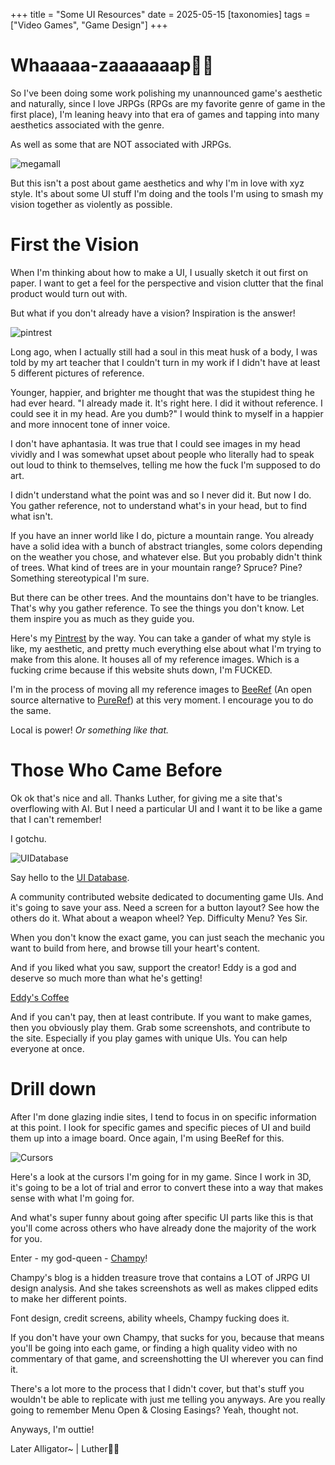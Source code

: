 +++
title = "Some UI Resources"
date = 2025-05-15
[taxonomies]
tags = ["Video Games", "Game Design"]
+++

# Whaaaaa-zaaaaaaap👋🏿

So I've been doing some work polishing my unannounced game's aesthetic and naturally, since I love JRPGs (RPGs are my favorite genre of game in the first place), I'm leaning heavy into that era of games and tapping into many aesthetics associated with the genre.

As well as some that are NOT associated with JRPGs.

![megamall](/blogImages/ui_resources/megamall.png)

But this isn't a post about game aesthetics and why I'm in love with xyz style. It's about some UI stuff I'm doing and the tools I'm using to smash my vision together as violently as possible.

# First the Vision

When I'm thinking about how to make a UI, I usually sketch it out first on paper. I want to get a feel for the perspective and vision clutter that the final product would turn out with.

But what if you don't already have a vision? Inspiration is the answer!

![pintrest](/blogImages/ui_resources/pintrest.png)

Long ago, when I actually still had a soul in this meat husk of a body, I was told by my art teacher that I couldn't turn in my work if I didn't have at least 5 different pictures of reference.

Younger, happier, and brighter me thought that was the stupidest thing he had ever heard. "I already made it. It's right here. I did it without reference. I could see it in my head. Are you dumb?" I would think to myself in a happier and more innocent tone of inner voice.

I don't have aphantasia. It was true that I could see images in my head vividly and I was somewhat upset about people who literally had to speak out loud to think to themselves, telling me how the fuck I'm supposed to do art.

I didn't understand what the point was and so I never did it. But now I do. You gather reference, not to understand what's in your head, but to find what isn't.

If you have an inner world like I do, picture a mountain range. You already have a solid idea with a bunch of abstract triangles, some colors depending on the weather you chose, and whatever else. But you probably didn't think of trees. What kind of trees are in your mountain range? Spruce? Pine? Something stereotypical I'm sure.

But there can be other trees. And the mountains don't have to be triangles. That's why you gather reference. To see the things you don't know. Let them inspire you as much as they guide you.

Here's my [Pintrest](https://www.pinterest.com/lutherthedev/) by the way. You can take a gander of what my style is like, my aesthetic, and pretty much everything else about what I'm trying to make from this alone. It houses all of my reference images. Which is a fucking crime because if this website shuts down, I'm FUCKED.

I'm in the process of moving all my reference images to [BeeRef](https://beeref.org/) (An open source alternative to [PureRef](https://www.pureref.com/)) at this very moment. I encourage you to do the same.

Local is power! *Or something like that.*

# Those Who Came Before

Ok ok that's nice and all. Thanks Luther, for giving me a site that's overflowing with AI. But I need a particular UI and I want it to be like a game that I can't remember!

I gotchu.

![UIDatabase](/blogImages/ui_resources/uidatabase.png)

Say hello to the [UI Database](https://www.gameuidatabase.com/index.php).

A community contributed website dedicated to documenting game UIs. And it's going to save your ass. Need a screen for a button layout? See how the others do it. What about a weapon wheel? Yep. Difficulty Menu? Yes Sir.

When you don't know the exact game, you can just seach the mechanic you want to build from here, and browse till your heart's content.

And if you liked what you saw, support the creator! Eddy is a god and deserve so much more than what he's getting!

[Eddy's Coffee](https://buymeacoffee.com/gameuidatabase)

And if you can't pay, then at least contribute. If you want to make games, then you obviously play them. Grab some screenshots, and contribute to the site. Especially if you play games with unique UIs. You can help everyone at once.

# Drill down

After I'm done glazing indie sites, I tend to focus in on specific information at this point. I look for specific games and specific pieces of UI and build them up into a image board. Once again, I'm using BeeRef for this.

![Cursors](/blogImages/ui_resources/cursors.png)

Here's a look at the cursors I'm going for in my game. Since I work in 3D, it's going to be a lot of trial and error to convert these into a way that makes sense with what I'm going for.

And what's super funny about going after specific UI parts like this is that you'll come across others who have already done the majority of the work for you.

Enter - my god-queen - [Champy](https://champicky.com/)!

Champy's blog is a hidden treasure trove that contains a LOT of JRPG UI design analysis. And she takes screenshots as well as makes clipped edits to make her different points.

Font design, credit screens, ability wheels, Champy fucking does it.

If you don't have your own Champy, that sucks for you, because that means you'll be going into each game, or finding a high quality video with no commentary of that game, and screenshotting the UI wherever you can find it.

There's a lot more to the process that I didn't cover, but that's stuff you wouldn't be able to replicate with just me telling you anyways. Are you really going to remember Menu Open & Closing Easings? Yeah, thought not.

Anyways, I'm outtie!

Later Alligator~ | Luther✌🏿